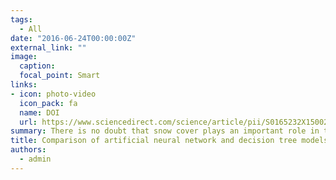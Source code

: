 ```yaml
---
tags:
  - All
date: "2016-06-24T00:00:00Z"
external_link: ""
image:
  caption: 
  focal_point: Smart
links:
- icon: photo-video
  icon_pack: fa
  name: DOI
  url: https://www.sciencedirect.com/science/article/pii/S0165232X15002645
summary: There is no doubt that snow cover plays an important role in the hydrological cycle of mountainous basins. The aim of this study is to estimate the snow depth from terrain parameters in the Sakhvid Basin using artificial neural networks and M5 algorithm of decision tree. 
title: Comparison of artificial neural network and decision tree models in estimating spatial distribution of snow depth in a semi-arid region of Iran
authors: 
  - admin
---
```

